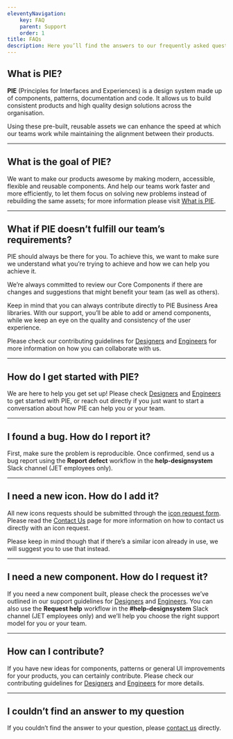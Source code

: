 ```yaml
---
eleventyNavigation:
    key: FAQ
    parent: Support
    order: 1
title: FAQs
description: Here you’ll find the answers to our frequently asked questions, but  feel free to reach out to us if you need additional help.
---
```


## What is PIE?

**PIE** (Principles for Interfaces and Experiences) is a design system made up of components, patterns, documentation and code. It allows us to build consistent products and high quality design solutions across the organisation.

Using these pre-built, reusable assets we can enhance the speed at which our teams work while maintaining the alignment between their products.

---

## What is the goal of PIE?

We want to make our products awesome by making modern, accessible, flexible and reusable components. And help our teams work faster and more efficiently, to let them focus on solving new problems instead of rebuilding the same assets; for more information please visit [What is PIE](/all-about-pie/what-is-pie).

---

## What if PIE doesn’t fulfill our team’s requirements?

PIE should always be there for you. To achieve this, we want to make sure we understand what you’re trying to achieve and how we can help you achieve it.

We’re always committed to review our Core Components if there are changes and suggestions that might benefit your team (as well as others).

Keep in mind that you can always contribute directly to PIE Business Area libraries. With our support, you’ll be able to add or amend components, while we keep an eye on the quality and consistency of the user experience.

Please check our contributing guidelines for [Designers](/designers/contributing) and [Engineers](/engineers/contributing) for more information on how you can collaborate with us.

---

## How do I get started with PIE?

We are here to help you get set up! Please check [Designers](/designers/getting-started/overview) and [Engineers](/engineers/getting-started/overview) to get started with PIE, or reach out directly if you just want to start a conversation about how PIE can help you or your team.

---

## I found a bug. How do I report it?

First, make sure the problem is reproducible. Once confirmed, send us a bug report using the **Report defect** workflow in the **help-designsystem** Slack channel (JET employees only).

---

## I need a new icon. How do I add it?

All new icons requests should be submitted through the [icon request form](https://docs.google.com/forms/d/16x_tEnAZS75vamcGQpOwipjCfz6Nczg2TfI0a_Ixh9U/viewform?pli=1&pli=1&edit_requested=true). Please read the [Contact Us](/support/contact-us) page for more information on how to contact us directly with an icon request.

Please keep in mind though that if there’s a similar icon already in use, we will suggest you to use that instead.

---

## I need a new component. How do I request it?

If you need a new component built, please check the processes we’ve outlined in our support guidelines for [Designers](/designers/how-we-support-you) and [Engineers](/engineers/contributing). You can also use the **Request help** workflow in the **#help-designsystem** Slack channel (JET employees only) and we’ll help you choose the right support model for you or your team.

---

## How can I contribute?

If you have new ideas for components, patterns or general UI improvements for your products, you can certainly contribute. Please check our contributing guidelines for [Designers](/designers/contributing) and [Engineers](/engineers/contributing) for more details.

---

## I couldn’t find an answer to my question
If you couldn’t find the answer to your question, please [contact us](/support/contact-us) directly.
